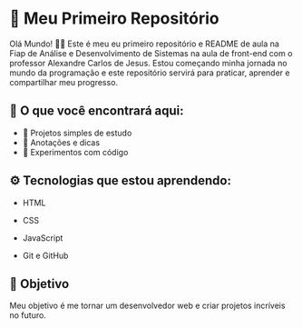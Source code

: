 # 🚀 Meu Primeiro Repositório
Olá Mundo! 👋🏻
Este é meu eu primeiro repositório e README de aula na Fiap de Análise e Desenvolvimento de Sistemas na aula de front-end com o professor Alexandre Carlos de Jesus.
Estou começando minha jornada no mundo da programação e este repositório servirá para praticar, aprender e compartilhar meu progresso.

## 📁 O que você encontrará aqui:
- 📌 Projetos simples de estudo
- 📝 Anotações e dicas
- 🧪 Experimentos com código

## ⚙️ Tecnologias que estou aprendendo:
 
- HTML

- CSS

- JavaScript

- Git e GitHub
 

## 🎯 Objetivo
 
Meu objetivo é me tornar um desenvolvedor web e criar projetos incríveis no futuro.